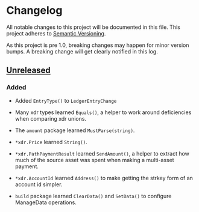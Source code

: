 # Changelog

All notable changes to this project will be documented in this
file.  This project adheres to [Semantic Versioning](http://semver.org/).

As this project is pre 1.0, breaking changes may happen for minor version
bumps.  A breaking change will get clearly notified in this log.

## [Unreleased]

### Added
- Added `EntryType()` to `LedgerEntryChange`
- Many xdr types learned `Equals()`, a helper to work around deficiencies when comparing xdr unions.
- The `amount` package learned `MustParse(string)`.
- `*xdr.Price` learned `String()`.
- `*xdr.PathPaymentResult` learned `SendAmount()`, a helper to extract how much of the source asset was spent when making a multi-asset payment.

- `*xdr.AccountId` learned `Address()` to make getting the strkey form of an account id simpler.
- `build` package learned `ClearData()` and `SetData()` to configure ManageData operations.


[Unreleased]: https://github.com/stellar/go-stellar-base/compare/df92a863a...master

